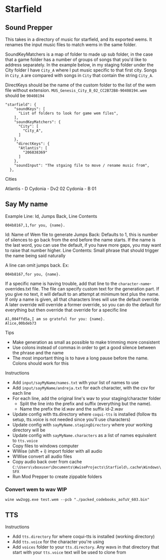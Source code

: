# Starfield


## Sound Prepper

This takes in a directory of music for starfield, and its exported wems. It renames the input music files to match wems in the same folder.

SoundKeyMatchers is a map of folder to made up sub folder, in the case that a game folder has a number of groups of songs that you'd like to address separately. In the example below, in my staging folder under the City folder I have `City_A` where I put music specific to that first city. Songs in `City_A` are compared with songs in `City` that contain the string `City_A`. 

DirectKeys should be the name of the custom folder to the list of the wem file without extension. `MUS_Genesis_City_B_02_CC2B72B8-90408194.wem` should be `90408194`

```
"starfield": {
    "soundKeys": [
      "List of folders to look for game wem files",
    ],
    "soundKeyMatchers": {
      "City": [
        "City_A",
      ]
    },
     "directKeys": {
      "Atlantis": [
        "206838369"
      ]
    },
    "soundInput": "The stgaing file to move / rename music from",
  },
```

Cities

Atlantis - D
Cydonia - Dv2 02
Cydonia - B 01


## Say My name

Example Line:
Id, Jumps Back, Line Contents
```
004b8167,1,for you, {name}.
```
Id: Name of Wem file to generate
Jumps Back: Defaults to 1, this is number of silences to go back from the end before the name starts. If the name is the last word, you can use the default, if you have more gaps, you may want to raise that number higher.
Line Contents: Small phrase that should trigger the name being said naturally

A line can omit jumps back.
Ex:
```
004b8167,for you, {name}.
```

If a specific name is having trouble, add that line to the `character-name`-overrides.txt file.
The file can specify custom text for the generation part. If you give no text, it will default to an attempt at minimum text plus the name.
If only a name is given, all that characters lines will use the default override
A later override will override a former override, so you can do the default for everything but then override that override for a specific line
```
Al,004ffd5a,I am so grateful for you: {name}.
Alice,00bdeb73
```


Tips
- Make generation as small as possible to make trimming more consistent
- Use colons instead of commas in order to get a good silence between the phrase and the name
- The most important thing is to have a long pause before the name. Colons should work for this

Instructions
- Add `input/sayMyName/names.txt` with your list of names to use
- Add `input/sayMyName/andreja.txt` for each character, with the csv for each line
- For each line, add the original line's wav to your staging/character folder
  - Split the line into the prefix and suffix (everything but the name). 
  - Name the prefix the id.wav and the suffix id-2.wav
- Update config with tts.directory where `coqui-tts` is installed (follow tts setup, tts.voice is not needed since you'll use characters)
- Update config with `sayMyName.stagingDirectory` where your working directory will be
- Update config with `sayMyName.characters` as a list of names equivalent to `tts.voice`
- Copy files to windows computer
- WWise (shift + i) import folder with all audio
- WWise convert all audio files
- Copy audio back over from cache `C:\Users\vboxuser\Documents\WwiseProjects\Starfield\.cache\Windows\SFX`
- Run Mod Prepper to create zippable folders

### Convert wem to wav WIP
```
wine ww2ogg.exe test.wem --pcb "./packed_codebooks_aoTuV_603.bin"
```


## TTS

Instructions
- Add `tts.directory` for where coqui-tts is installed (working directory)
- Add `tts.voice` for the character you're using
- Add `voices` folder to your `tts.directory`. Any wavs in that directory that start with your `tts.voice` text will be used to clone from